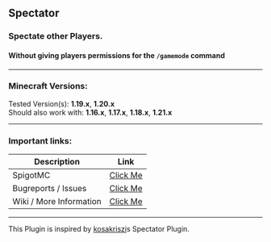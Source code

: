 ## Spectator

### Spectate other Players.
#### Without giving players permissions for the `/gamemode` command

***

### Minecraft Versions:

Tested Version(s): **1.19.x**, **1.20.x**<br/>
Should also work with: **1.16.x**, **1.17.x**, **1.18.x**, **1.21.x**

***

### Important links:

| Description             |                              Link                               |
|-------------------------|:---------------------------------------------------------------:|
| SpigotMC                | [Click Me](https://www.spigotmc.org/resources/spectator.93051/) |
| Bugreports / Issues     |  [Click Me](https://github.com/CuzIm1Tigaaa/Spectator/issues)   |
| Wiki / More Information |   [Click Me](https://github.com/CuzIm1Tigaaa/Spectator/wiki)    |

***

This Plugin is inspired by [kosakriszi](https://www.spigotmc.org/resources/spectator.16745/)s Spectator Plugin.
